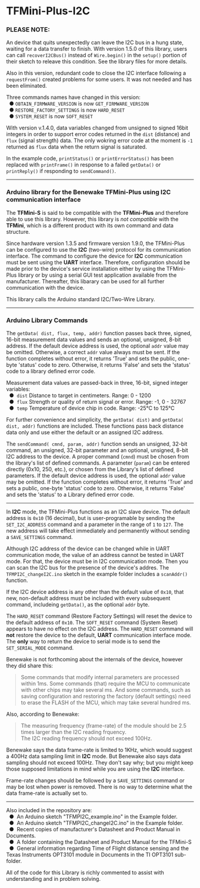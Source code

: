# TFMini-Plus-I2C
### PLEASE NOTE:

An device that quits unexpectedly can leave the I2C bus in a hung state, waiting for a data transfer to finish.  With version 1.5.0 of this library, users can call `recoverI2CBus()` instead of `Wire.begin()` in the `setup()` portion of their sketch to releave this condition.  See the library files for more details.

Also in this version, redundant code to close the I2C interface following a `requestFrom()` created problems for some users.  It was not needed and has been eliminated.

Three commands names have changed in this version:
<br />&nbsp;&nbsp;&#9679;&nbsp;`OBTAIN_FIRMWARE_VERSION`  is now `GET_FIRMWARE_VERSION`
<br />&nbsp;&nbsp;&#9679;&nbsp;`RESTORE_FACTORY_SETTINGS` is now `HARD_RESET`
<br />&nbsp;&nbsp;&#9679;&nbsp;`SYSTEM_RESET`             is now `SOFT_RESET`

With version v.1.4.0, data variables changed from unsigned to signed 16bit integers in order to support error codes returned in the `dist` (distance) and `flux` (signal strength) data. The only wokring error code at the moment is `-1` returned as `flux` data when the return signal is saturated.

In the example code, `printStatus()` or `printErrorStatus()` has been replaced with `printFrame()` in response to a failed `getData()` or `printReply()` if responding to `sendCommand()`.
<hr />

### Arduino library for the Benewake TFMini-Plus using I2C communication interface

The **TFMini-S** is said to be compatible with the **TFMini-Plus** and therefore able to use this library.  However, this library is *not compatible* with the **TFMini**, which is a different product with its own command and data structure.

Since hardware version 1.3.5 and firmware version 1.9.0, the TFMini-Plus can be configured to use the **I2C** (two-wire) protocol for its communication interface.  The command to configure the device for **I2C** communication must be sent using the **UART** interface.  Therefore, configuration should be made prior to the device's service installation either by using the TFMini-Plus library or by using a serial GUI test application available from the manufacturer.  Thereafter, this libarary can be used for all further communication with the device.

This library calls the Arduino standard I2C/Two-Wire Library.
<hr />

### Arduino Library Commands

The `getData( dist, flux, temp, addr)` function passes back three, signed, 16-bit measurement data values and sends an optional, unsigned, 8-bit address.  If the default device address is used, the optional `addr` value may be omitted.  Otherwise, a correct `addr` value always must be sent.  If the function completes without error, it returns 'True' and sets the public, one-byte 'status' code to zero.  Otherwise, it returns 'False' and sets the 'status' code to a library defined error code.

Measurement data values are passed-back in three, 16-bit, signed integer variables:
<br />&nbsp;&nbsp;&#9679;&nbsp; `dist` Distance to target in centimeters. Range: 0 - 1200
<br />&nbsp;&nbsp;&#9679;&nbsp; `flux` Strength or quality of return signal or error. Range: -1, 0 - 32767
<br />&nbsp;&nbsp;&#9679;&nbsp; `temp` Temperature of device chip in code. Range: -25°C to 125°C

For further convenience and simplicity, the `getData( dist)` and `getData( dist, addr)` functions are included. These functions pass back distance data only and use either the default or an assigned I2C address.

The `sendCommand( cmnd, param, addr)` function sends an unsigned, 32-bit command, an unsigned, 32-bit parameter and an optional, unsigned, 8-bit I2C address to the device.  A proper command (`cmnd`) must be chosen from the library's list of defined commands.  A parameter (`param`) can be entered directly (0x10, 250, etc.), or chosen from the Library's list of defined parameters.  If the default device address is used, the optional `addr` value may be omitted.  If the function completes without error, it returns 'True' and sets a public, one-byte 'status' code to zero.  Otherwise, it returns 'False' and sets the 'status' to a Library defined error code.

<hr>

In **I2C** mode, the TFMini-Plus functions as an I2C slave device.  The default address is `0x10` (16 decimal), but is user-programable by sending the `SET_I2C_ADDRESS` command and a parameter in the range of `1` to `127`.  The new address will take effect immediately and permanently without sending a `SAVE_SETTINGS` command.

Although I2C address of the device can be changed while in UART communication mode, the value of an address cannot be tested in UART mode. For that, the device must be in I2C communication mode. Then you can scan the I2C bus for the presence of the device's addres. The `TFMPI2C_changeI2C.ino` sketch in the example folder includes a `scanAddr()` function.

If the I2C device address is any other than the default value of `0x10`, that new, non-default address must be included with every subsequent command, includeing `getData()`, as the optional `addr` byte.

The `HARD_RESET` command (Restore Factory Settings) will reset the device to the default address of `0x10`. The `SOFT_RESET` command (System Reset) appears to have no effect on the I2C address.  The `HARD_RESET` command will **not** restore the device to the default, **UART** communication interface mode.  The **only** way to return the device to serial mode is to send the `SET_SERIAL_MODE` command.

Benewake is not forthcoming about the internals of the device, however they did share this:
>Some commands that modify internal parameters are processed within 1ms.  Some commands (that) require the MCU to communicate with other chips may take several ms.  And some commands, such as saving configuration and restoring the factory (default settings) need to erase the FLASH of the MCU, which may take several hundred ms.

Also, according to Benewake:
>The measuring frequency (frame-rate) of the module should be 2.5 times larger than the I2C reading frquency.<br />
>The I2C reading frequency should not exceed 100Hz.<br />

Benewake says the data frame-rate is limited to 1KHz, which would suggest a 400Hz data sampling limit in **I2C** mode.  But Benewake also says data sampling should not exceed 100Hz.  They don't say why; but you might keep those supposed limitations in mind while you are using the **I2C** interface.

Frame-rate changes should be followed by a `SAVE_SETTINGS` command or may be lost when power is removed.  There is no way to determine what the data frame-rate is actually set to.

<hr>

Also included in the repository are:
<br />&nbsp;&nbsp;&#9679;&nbsp; An Arduino sketch "TFMPI2C_example.ino" in the Example folder.
<br />&nbsp;&nbsp;&#9679;&nbsp; An Arduino sketch "TFMPI2C_changeI2C.ino" in the Example folder.
<br />&nbsp;&nbsp;&#9679;&nbsp; Recent copies of manufacturer's Datasheet and Product Manual in Documents.
<br />&nbsp;&nbsp;&#9679;&nbsp; A folder containing the Datasheet and Product Manual for the TFMini-S
<br />&nbsp;&nbsp;&#9679;&nbsp; General information regarding Time of Flight distance sensing and the Texas Instruments OPT3101 module in Documents in the TI OPT3101 sub-folder.

All of the code for this Library is richly commented to assist with understanding and in problem solving.
